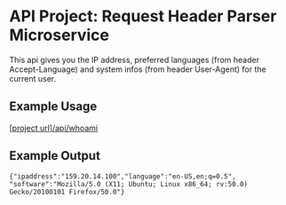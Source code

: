 # API Project: Request Header Parser Microservice

This api gives you the IP address, preferred languages (from
header Accept-Language) and system infos (from header
User-Agent) for the current user.

## Example Usage

[[project url]/api/whoami](/api/whoami)

## Example Output

```
{"ipaddress":"159.20.14.100","language":"en-US,en;q=0.5", "software":"Mozilla/5.0 (X11; Ubuntu; Linux x86_64; rv:50.0) Gecko/20100101 Firefox/50.0"}
```

